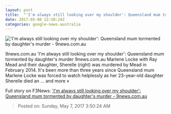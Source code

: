 ```yaml
---
layout: post
title:  "'I'm always still looking over my shoulder': Queensland mum tormented by daughter's murder - 9news.com.au"
date: 2017-05-06 22:50:24Z
categories: google-news-australia
---
```


!['I'm always still looking over my shoulder': Queensland mum tormented by daughter's murder - 9news.com.au](http://prod.static9.net.au/_/media/2017/05/07/07/24/0705_marlene_sp.ashx)

9news.com.au 'I'm always still looking over my shoulder': Queensland mum tormented by daughter's murder 9news.com.au Marlene Locke with Ray Mead and their daughter, Sherelle (right) was murdered by Mead in February 2014. It's been more than three years since Queensland mum Marlene Locke was forced to watch helplessly as her 23-year-old daughter Sherelle died an ... and more »


Full story on F3News: ['I'm always still looking over my shoulder': Queensland mum tormented by daughter's murder - 9news.com.au](http://www.f3nws.com/n/xnDttD)

> Posted on: Sunday, May 7, 2017 3:50:24 AM
